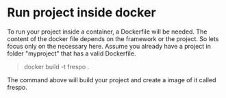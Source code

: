 # Run project inside docker

To run your project inside a container, a Dockerfile will be needed. The content of the docker file depends on the framework or the project. So lets focus only on the necessary here. Assume you already have a project in folder "myproject" that has a valid Dockerfile.

> docker build -t frespo .

The command above will build your project and create a image of it called frespo.
